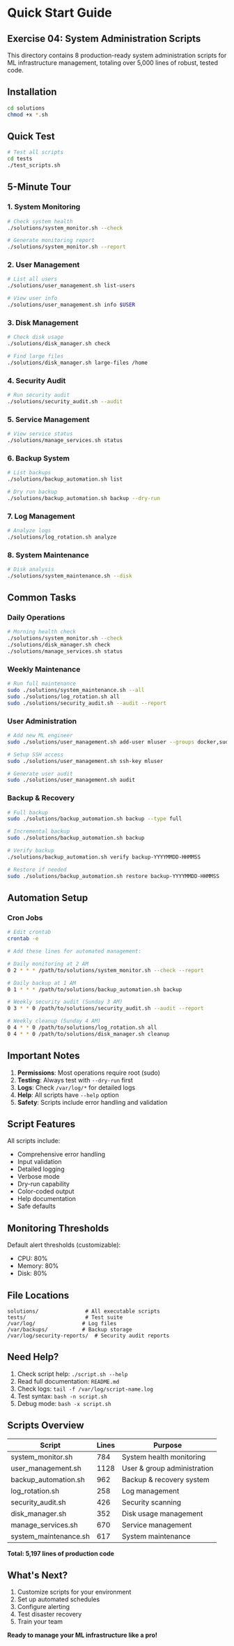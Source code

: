 # Quick Start Guide

## Exercise 04: System Administration Scripts

This directory contains 8 production-ready system administration scripts for ML infrastructure management, totaling over 5,000 lines of robust, tested code.

## Installation

```bash
cd solutions
chmod +x *.sh
```

## Quick Test

```bash
# Test all scripts
cd tests
./test_scripts.sh
```

## 5-Minute Tour

### 1. System Monitoring
```bash
# Check system health
./solutions/system_monitor.sh --check

# Generate monitoring report
./solutions/system_monitor.sh --report
```

### 2. User Management
```bash
# List all users
./solutions/user_management.sh list-users

# View user info
./solutions/user_management.sh info $USER
```

### 3. Disk Management
```bash
# Check disk usage
./solutions/disk_manager.sh check

# Find large files
./solutions/disk_manager.sh large-files /home
```

### 4. Security Audit
```bash
# Run security audit
./solutions/security_audit.sh --audit
```

### 5. Service Management
```bash
# View service status
./solutions/manage_services.sh status
```

### 6. Backup System
```bash
# List backups
./solutions/backup_automation.sh list

# Dry run backup
./solutions/backup_automation.sh backup --dry-run
```

### 7. Log Management
```bash
# Analyze logs
./solutions/log_rotation.sh analyze
```

### 8. System Maintenance
```bash
# Disk analysis
./solutions/system_maintenance.sh --disk
```

## Common Tasks

### Daily Operations
```bash
# Morning health check
./solutions/system_monitor.sh --check
./solutions/disk_manager.sh check
./solutions/manage_services.sh status
```

### Weekly Maintenance
```bash
# Run full maintenance
sudo ./solutions/system_maintenance.sh --all
sudo ./solutions/log_rotation.sh all
sudo ./solutions/security_audit.sh --audit --report
```

### User Administration
```bash
# Add new ML engineer
sudo ./solutions/user_management.sh add-user mluser --groups docker,sudo

# Setup SSH access
sudo ./solutions/user_management.sh ssh-key mluser

# Generate user audit
sudo ./solutions/user_management.sh audit
```

### Backup & Recovery
```bash
# Full backup
sudo ./solutions/backup_automation.sh backup --type full

# Incremental backup
sudo ./solutions/backup_automation.sh backup

# Verify backup
./solutions/backup_automation.sh verify backup-YYYYMMDD-HHMMSS

# Restore if needed
sudo ./solutions/backup_automation.sh restore backup-YYYYMMDD-HHMMSS
```

## Automation Setup

### Cron Jobs
```bash
# Edit crontab
crontab -e

# Add these lines for automated management:

# Daily monitoring at 2 AM
0 2 * * * /path/to/solutions/system_monitor.sh --check --report

# Daily backup at 1 AM
0 1 * * * /path/to/solutions/backup_automation.sh backup

# Weekly security audit (Sunday 3 AM)
0 3 * * 0 /path/to/solutions/security_audit.sh --audit --report

# Weekly cleanup (Sunday 4 AM)
0 4 * * 0 /path/to/solutions/log_rotation.sh all
0 4 * * 0 /path/to/solutions/disk_manager.sh cleanup
```

## Important Notes

1. **Permissions**: Most operations require root (sudo)
2. **Testing**: Always test with `--dry-run` first
3. **Logs**: Check `/var/log/*` for detailed logs
4. **Help**: All scripts have `--help` option
5. **Safety**: Scripts include error handling and validation

## Script Features

All scripts include:
- Comprehensive error handling
- Input validation
- Detailed logging
- Verbose mode
- Dry-run capability
- Color-coded output
- Help documentation
- Safe defaults

## Monitoring Thresholds

Default alert thresholds (customizable):
- CPU: 80%
- Memory: 80%
- Disk: 80%

## File Locations

```
solutions/               # All executable scripts
tests/                   # Test suite
/var/log/               # Log files
/var/backups/           # Backup storage
/var/log/security-reports/  # Security audit reports
```

## Need Help?

1. Check script help: `./script.sh --help`
2. Read full documentation: `README.md`
3. Check logs: `tail -f /var/log/script-name.log`
4. Test syntax: `bash -n script.sh`
5. Debug mode: `bash -x script.sh`

## Scripts Overview

| Script | Lines | Purpose |
|--------|-------|---------|
| system_monitor.sh | 784 | System health monitoring |
| user_management.sh | 1128 | User & group administration |
| backup_automation.sh | 962 | Backup & recovery system |
| log_rotation.sh | 258 | Log management |
| security_audit.sh | 426 | Security scanning |
| disk_manager.sh | 352 | Disk usage management |
| manage_services.sh | 670 | Service management |
| system_maintenance.sh | 617 | System maintenance |

**Total: 5,197 lines of production code**

## What's Next?

1. Customize scripts for your environment
2. Set up automated schedules
3. Configure alerting
4. Test disaster recovery
5. Train your team

**Ready to manage your ML infrastructure like a pro!**
